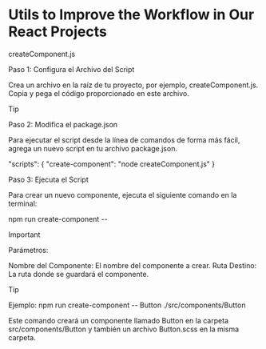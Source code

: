 <h1>Utils to Improve the Workflow in Our React Projects</h1>

<span>createComponent.js</span>

<span> Paso 1: Configura el Archivo del Script </span>
<p>Crea un archivo en la raíz de tu proyecto, por ejemplo, createComponent.js.
Copia y pega el código proporcionado en este archivo. </p>


>[!TIP]
<span>Paso 2: Modifica el package.json</span>
<p>Para ejecutar el script desde la línea de comandos de forma más fácil, agrega un nuevo script en tu archivo package.json.</p>

"scripts": {
  "create-component": "node createComponent.js"
}

<span>Paso 3: Ejecuta el Script</span>
<p>Para crear un nuevo componente, ejecuta el siguiente comando en la terminal:</p>

npm run create-component -- <NombreComponente> <rutaDestino>

>[!IMPORTANT]
<span>Parámetros:</span>
<p>Nombre del Componente: El nombre del componente a crear.
Ruta Destino: La ruta donde se guardará el componente.</p>

>[!TIP]
<span>Ejemplo:</span> 
npm run create-component -- Button ./src/components/Button

<p>Este comando creará un componente llamado Button en la carpeta src/components/Button y también un archivo Button.scss en la misma carpeta.</p>

